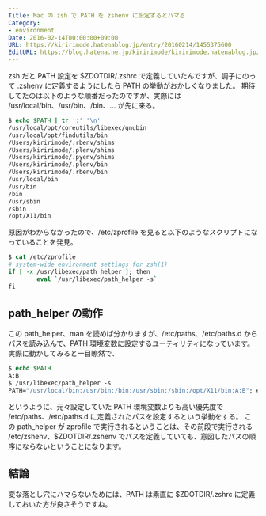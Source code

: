 ```yaml
---
Title: Mac の zsh で PATH を zshenv に設定するとハマる
Category:
- environment
Date: 2016-02-14T00:00:00+09:00
URL: https://kiririmode.hatenablog.jp/entry/20160214/1455375600
EditURL: https://blog.hatena.ne.jp/kiririmode/kiririmode.hatenablog.jp/atom/entry/10328537792363423712
---
```


zsh だと PATH 設定を $ZDOTDIR/.zshrc で定義していたんですが、調子にのって .zshenv に定義するようにしたら PATH の挙動がおかしくなりました。
期待してたのは以下のような順番だったのですが、実際には /usr/local/bin、/usr/bin、/bin、… が先に来る。

```tcsh
$ echo $PATH | tr ':' '\n'
/usr/local/opt/coreutils/libexec/gnubin
/usr/local/opt/findutils/bin
/Users/kiririmode/.rbenv/shims
/Users/kiririmode/.plenv/shims
/Users/kiririmode/.pyenv/shims
/Users/kiririmode/.plenv/bin
/Users/kiririmode/.rbenv/bin
/usr/local/bin
/usr/bin
/bin
/usr/sbin
/sbin
/opt/X11/bin
```

原因がわからなかったので、/etc/zprofile を見ると以下のようなスクリプトになっていることを発見。

```tcsh
$ cat /etc/zprofile
# system-wide environment settings for zsh(1)
if [ -x /usr/libexec/path_helper ]; then
        eval `/usr/libexec/path_helper -s`
fi
```

## path_helper の動作

この path_helper、man を読めば分かりますが、/etc/paths、/etc/paths.d からパスを読み込んで、PATH 環境変数に設定するユーティリティになっています。
実際に動かしてみると一目瞭然で、

```tcsh
$ echo $PATH
A:B
$ /usr/libexec/path_helper -s
PATH="/usr/local/bin:/usr/bin:/bin:/usr/sbin:/sbin:/opt/X11/bin:A:B"; export PATH;
```

というように、元々設定していた PATH 環境変数よりも高い優先度で /etc/paths、/etc/paths.d に定義されたパスを設定するという挙動をする。
この path_helper が zprofile で実行されるということは、その前段で実行される /etc/zshenv、$ZDOTDIR/.zshenv でパスを定義していても、意図したパスの順序にならないということになります。

## 結論

変な落とし穴にハマらないためには、PATH は素直に $ZDOTDIR/.zshrc に定義しておいた方が良さそうですね。
